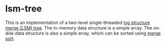 # lsm-tree
This is an implementation of a two-level single-threaded [log structure merge (LSM) tree](https://en.wikipedia.org/wiki/Log-structured_merge-tree). The in-memory data structure is a simple array. The on-disk data structure is also a simple array, which can be sorted using [merge sort](https://en.wikipedia.org/wiki/Merge_sort). 


